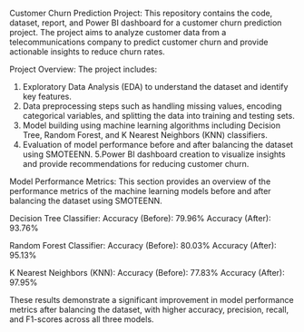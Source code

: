 Customer Churn Prediction Project:
This repository contains the code, dataset, report, and Power BI dashboard for a customer churn prediction project. The project aims to analyze customer data from a telecommunications company to predict customer churn and provide actionable insights to reduce churn rates.

Project Overview:
The project includes:
  1. Exploratory Data Analysis (EDA) to understand the dataset and identify key features.
  2. Data preprocessing steps such as handling missing values, encoding categorical variables, and splitting the data into training and testing sets.
  3. Model building using machine learning algorithms including Decision Tree, Random Forest, and K Nearest Neighbors (KNN) classifiers.
  4. Evaluation of model performance before and after balancing the dataset using SMOTEENN.
  5.Power BI dashboard creation to visualize insights and provide recommendations for reducing customer churn.


Model Performance Metrics:
This section provides an overview of the performance metrics of the machine learning models before and after balancing the dataset using SMOTEENN.

Decision Tree Classifier:
  Accuracy (Before): 79.96%
  Accuracy (After): 93.76%
  
Random Forest Classifier:
  Accuracy (Before): 80.03%
  Accuracy (After): 95.13%
  
K Nearest Neighbors (KNN):
  Accuracy (Before): 77.83%
  Accuracy (After): 97.95%

These results demonstrate a significant improvement in model performance metrics after balancing the dataset, with higher accuracy, precision, recall, and F1-scores across all three models.


